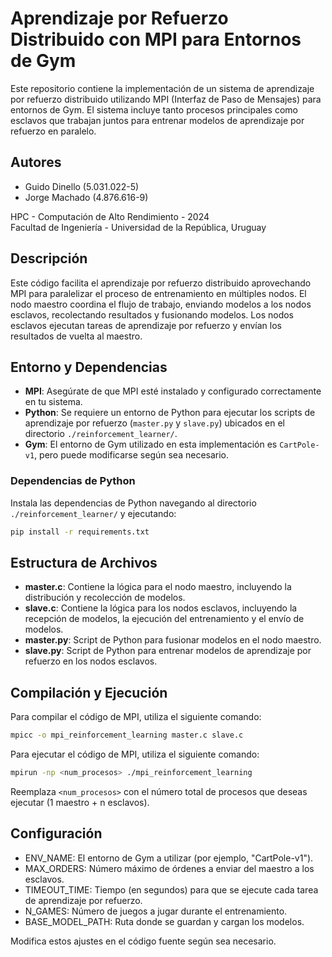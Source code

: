 # Aprendizaje por Refuerzo Distribuido con MPI para Entornos de Gym

Este repositorio contiene la implementación de un sistema de aprendizaje por refuerzo distribuido utilizando MPI (Interfaz de Paso de Mensajes) para entornos de Gym. El sistema incluye tanto procesos principales como esclavos que trabajan juntos para entrenar modelos de aprendizaje por refuerzo en paralelo.

## Autores
- Guido Dinello (5.031.022-5)
- Jorge Machado (4.876.616-9)

HPC - Computación de Alto Rendimiento - 2024  
Facultad de Ingeniería - Universidad de la República, Uruguay

## Descripción

Este código facilita el aprendizaje por refuerzo distribuido aprovechando MPI para paralelizar el proceso de entrenamiento en múltiples nodos. El nodo maestro coordina el flujo de trabajo, enviando modelos a los nodos esclavos, recolectando resultados y fusionando modelos. Los nodos esclavos ejecutan tareas de aprendizaje por refuerzo y envían los resultados de vuelta al maestro.

## Entorno y Dependencias

- **MPI**: Asegúrate de que MPI esté instalado y configurado correctamente en tu sistema.
- **Python**: Se requiere un entorno de Python para ejecutar los scripts de aprendizaje por refuerzo (`master.py` y `slave.py`) ubicados en el directorio `./reinforcement_learner/`.
- **Gym**: El entorno de Gym utilizado en esta implementación es `CartPole-v1`, pero puede modificarse según sea necesario.

### Dependencias de Python

Instala las dependencias de Python navegando al directorio `./reinforcement_learner/` y ejecutando:

```bash
pip install -r requirements.txt
```

## Estructura de Archivos
- **master.c**: Contiene la lógica para el nodo maestro, incluyendo la distribución y recolección de modelos.
- **slave.c**: Contiene la lógica para los nodos esclavos, incluyendo la recepción de modelos, la ejecución del entrenamiento y el envío de modelos.
- **master.py**: Script de Python para fusionar modelos en el nodo maestro.
- **slave.py**: Script de Python para entrenar modelos de aprendizaje por refuerzo en los nodos esclavos.

## Compilación y Ejecución

Para compilar el código de MPI, utiliza el siguiente comando:

```bash
mpicc -o mpi_reinforcement_learning master.c slave.c
```

Para ejecutar el código de MPI, utiliza el siguiente comando:

```bash
mpirun -np <num_procesos> ./mpi_reinforcement_learning
```

Reemplaza `<num_procesos>` con el número total de procesos que deseas ejecutar (1 maestro + n esclavos).

## Configuración
- ENV_NAME: El entorno de Gym a utilizar (por ejemplo, "CartPole-v1").
- MAX_ORDERS: Número máximo de órdenes a enviar del maestro a los esclavos.
- TIMEOUT_TIME: Tiempo (en segundos) para que se ejecute cada tarea de aprendizaje por refuerzo.
- N_GAMES: Número de juegos a jugar durante el entrenamiento.
- BASE_MODEL_PATH: Ruta donde se guardan y cargan los modelos.

Modifica estos ajustes en el código fuente según sea necesario.
